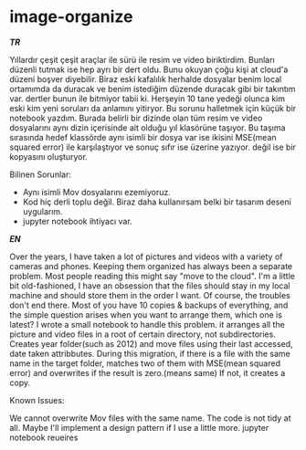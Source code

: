 # image-organize
***TR***

Yıllardır çeşit çeşit araçlar ile  sürü ile resim ve video biriktirdim. Bunları düzenli tutmak ise hep ayrı bir dert oldu. Bunu okuyan çoğu kişi at cloud'a düzeni boşver diyebilir. Biraz eski kafalılık herhalde dosyalar benim local ortamımda da duracak ve benim istediğim düzende duracak gibi bir takıntım var. dertler bunun ile bitmiyor tabii ki. Herşeyin 10 tane yedeği olunca kim eski kim yeni soruları da anlamını yitiryor. Bu sorunu halletmek için küçük bir notebook yazdım. Burada belirli bir dizinde olan tüm resim ve video dosyalarını aynı dizin içerisinde ait olduğu yıl klasörüne taşıyor. Bu taşıma sırasında hedef klassörde aynı isimli bir dosya var ise ikisini MSE(mean squared error) ile karşılaştıyor ve sonuç sıfır ise üzerine  yazıyor. değil ise bir kopyasını oluşturyor. 

Bilinen Sorunlar:

* Aynı isimli Mov dosyalarını ezemiyoruz. 
* Kod hiç derli toplu değil. Biraz daha kullanırsam belki bir tasarım deseni uygularım.
* jupyter notebook ihtiyacı var.

***EN*** 

Over the years, I have taken a lot of pictures and videos with a variety of cameras and phones. Keeping them organized has always been a separate problem. Most people reading this might say "move to the cloud". I'm a little bit old-fashioned, I have an obsession that the files should stay in my local machine and should store them in the order I want. Of course, the troubles don't end there. Most of you have 10 copies & backups of everything, and the simple question arises when you want to arrange them, which one is latest? I wrote a small notebook to handle this problem. it arranges all the picture and video files in a root of certain directory, not subdirectories. Creates year folder(such as 2012) and move files using their last accessed, date taken attribbutes. During this migration, if there is a file with the same name in the target folder, matches two of them with MSE(mean squared error) and overwrites if the result is zero.(means same) If not, it creates a copy.

Known Issues:

We cannot overwrite Mov files with the same name.
The code is not tidy at all. Maybe I'll implement a design pattern if I use a little more.
jupyter notebook reueires

